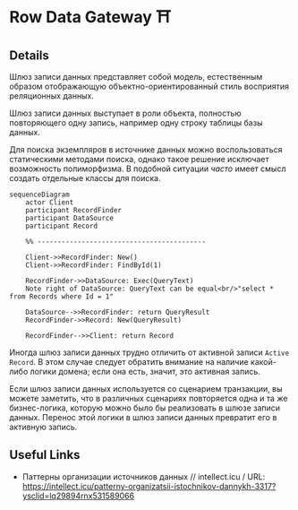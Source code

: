 # Row Data Gateway ⛩️

## Details

Шлюз записи данных представляет собой модель, естественным образом отображающую объектно-ориентированный стиль восприятия реляционных данных.

Шлюз записи данных выступает в роли объекта, полностью повторяющего одну запись, например одну строку таблицы базы данных.

Для поиска экземпляров в источнике данных можно воспользоваться статическими методами поиска, однако такое решение исключает возможность полиморфизма. В подобной ситуации *часто* имеет смысл создать отдельные классы для поиска.

```mermaid
sequenceDiagram
    actor Client
    participant RecordFinder    
    participant DataSource
    participant Record

    %% ------------------------------------------

    Client->>RecordFinder: New()
    Client->>RecordFinder: FindById(1)

    RecordFinder->>DataSource: Exec(QueryText)
    Note right of DataSource: QueryText can be equal<br/>"select * from Records where Id = 1"

    DataSource-->>RecordFinder: return QueryResult
    RecordFinder->>Record: New(QueryResult)

    RecordFinder-->>Client: return Record

```

Иногда шлюз записи данных трудно отличить от активной записи `Active Record`. В этом случае следует обратить внимание на наличие какой-либо логики домена; если она есть, значит, это активная запись.

Если шлюз записи данных используется со сценарием транзакции, вы можете заметить, что в различных сценариях повторяется одна и та же бизнес-логика, которую можно было бы реализовать в шлюзе записи данных. Перенос этой логики в шлюз записи данных превратит его в активную запись.

## Useful Links

- Паттерны организации источников данных // intellect.icu / URL: https://intellect.icu/patterny-organizatsii-istochnikov-dannykh-3317?ysclid=lq29894rnx531589066